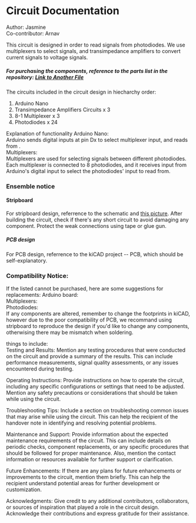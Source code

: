 # Circuit Documentation
Author: Jasmine  
Co-contributor: Arnav  

This circuit is designed in order to read signals from photodiodes. We use multiplexers to select signals, and transimpedance amplifiers to convert current signals to voltage signals.  
##### For purchasing the components, reference to the parts list in the repository: [Link to Another File](another-file.md)  

The circuits included in the circuit design in hiecharchy order:
1. Arduino Nano
2. Transimpedance Amplifiers Circuits x 3
3. 8-1 Multiplexer x 3
4. Photodiodes x 24

Explanation of functionality
Arduino Nano:  
Arduino sends digital inputs at pin Dx to select multiplexer input, and reads from .  
Multiplexers:  
Multiplexers are used for selecting signals between different photodiodes. Each multiplexer is connected to 8 photodiodes, and it receives input from Arduino's digital input to select the photodiodes' input to read from.

### Ensemble notice
#### Stripboard

For stripboard design, referrence to the schematic and [this picture](git01.jpg). After building the circuit, check if there's any short circuit to avoid damaging any component. Protect the weak connections using tape or glue gun.

##### PCB design
For PCB design, referrence to the kiCAD project -- PCB, which should be self-explanatory.  

### Compatibility Notice:
If the listed cannot be purchased, here are some suggestions for replacements:
Arduino board:  
Multiplexers:  
Photodiodes:  
If any components are altered, remember to change the footprints in kiCAD, however due to the poor compatibility of PCB, we recommand using stripboard to reproduce the design if you'd like to change any components, otherwising there may be mismatch when soldering.

things to include:  
Testing and Results: Mention any testing procedures that were conducted on the circuit and provide a summary of the results. This can include performance measurements, signal quality assessments, or any issues encountered during testing.

Operating Instructions: Provide instructions on how to operate the circuit, including any specific configurations or settings that need to be adjusted. Mention any safety precautions or considerations that should be taken while using the circuit.

Troubleshooting Tips: Include a section on troubleshooting common issues that may arise while using the circuit. This can help the recipient of the handover note in identifying and resolving potential problems.

Maintenance and Support: Provide information about the expected maintenance requirements of the circuit. This can include details on periodic checks, component replacements, or any specific procedures that should be followed for proper maintenance. Also, mention the contact information or resources available for further support or clarification.

Future Enhancements: If there are any plans for future enhancements or improvements to the circuit, mention them briefly. This can help the recipient understand potential areas for further development or customization.

Acknowledgments: Give credit to any additional contributors, collaborators, or sources of inspiration that played a role in the circuit design. Acknowledge their contributions and express gratitude for their assistance.
